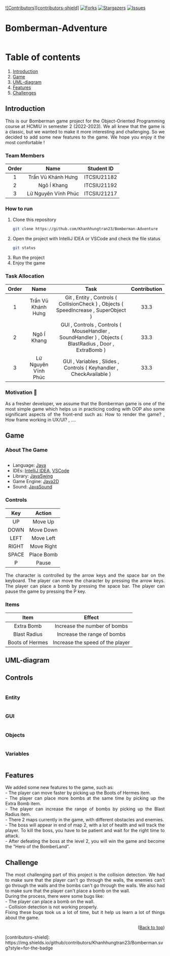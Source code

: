 [![Contributors][contributors-shield]][contributors-url]
[![Forks][forks-shield]][forks-url]
[![Stargazers][stars-shield]][stars-url]
[![Issues][issues-shield]][issues-url]

# Bomberman-Adventure
<!--suppress ALL -->
<div align="center">
<img src="Bomberman-Adventure-master/resources/Screenshots/Menu.png" alt="">
</div>

# Table of contents
1. [Introduction](#Introduction)
2. [Game](#Game)
3. [UML-diagram](#UML-diagram)
4. [Features](#Features)
5. [Challenges](#Challenges)

<!-- <details>
<summary>Table of Contents</summary>
<ol>
    <li>
        <a href="#Introduction">Introduction</a>
        <ul>
            <li><a href="#Team-Members">Team Members</a></li>
            <li><a href="#How-to-Run">How to Run</a></li>
            <li><a href="#Task-Allocation">Task Allocation</a></li>
        </ul>
    </li>
    <li>
        <a href="#Game">Game</a>
        <ul>
            <li><a href="#About-the-Game">About the Game</a></li>
            <li><a href="#Controls">Controls</a></li>
            <li><a href="#Items">Items</a></li>
        </ul>
    </li>
    <li><a href="#UML-diagram">UML-diagram</a></li>
    <li><a href="#Features">Features</a></li>
    <li><a href="#Challenges">Challenges</a></li>
</ol>
</details> -->

<!-- ABOUT THE PROJECT -->

## Introduction
<div style = "text-align: justify">
This is our Bomberman game project for the Object-Oriented Programming course at HCMIU in semester 2 (2022-2023). We all knew that the game is a classic, but we wanted to make it more interesting and challenging. So we decided to add some new features to the game. We hope you enjoy it the most comfortable  !
</div>

### Team Members

| Order |         Name          | Student ID  |
|:-----:|:---------------------:|:-----------:|
|   1   |   Trần Vũ Khánh Hưng  | ITCSIU21182 |
|   2   |   Ngô Í Khang         | ITCSIU21192 |
|   3   |   Lữ Nguyên Vĩnh Phúc | ITCSIU21217 |


### How to run

1. Clone this repository
    ```sh
    git clone https://github.com/Khanhhungtran23/Bomberman-Adventure
    ```
2. Open the project with IntelliJ IDEA or VSCode and check the file status
    ```sh
    git status
    ```
3. Run the project
4. Enjoy the game

### Task Allocation

| Order |         Name          |                                             Task                                                      | Contribution |
|:-----:|:---------------------:|:-----------------------------------------------------------------------------------------------------:|:------------:|
|   1   | Trần Vũ Khánh Hưng    |Git , Entity , Controls ( CollisionCheck ) , Objects ( SpeedIncrease , SuperObject )                   |      33.3    |
|   2   | Ngô Í Khang           |GUI , Controls , Controls ( MouseHandler , SoundHandler ) , Objects ( BlastRadius , Door , ExtraBomb ) |      33.3    |
|   3   | Lữ Nguyên Vĩnh Phúc   |GUI , Variables , Slides , Controls ( Keyhandler , CheckAvailable )                                    |      33.3    |

<!-- Game -->


### Motivation :mechanical_arm:

<div style="text-align:justify">
As a fresher developer, we assume that the Bomberman game is one of the most simple game which helps us in practicing coding with OOP also some significant aspects of the front-end such as: How to render the game? , How frame working in UX/UI? , ….
</div>

## Game <a name="Game"></a>
### About The Game

<div align="center">
<img src="Bomberman-Adventure-master/resources/resources/Screenshots/Map1.png" alt="">
</div>

- Language: [Java](https://www.java.com/en/)
- IDEs: [IntelliJ IDEA](https://www.jetbrains.com/idea/), [VSCode](https://code.visualstudio.com/)
- Library: [JavaSwing](https://docs.oracle.com/javase/tutorial/uiswing/)
- Game Engine: [Java2D](https://docs.oracle.com/javase/7/docs/api/java/awt/Graphics2D.html)
- Sound: [JavaSound](https://docs.oracle.com/javase/7/docs/api/javax/sound/sampled/Clip.html)

### Controls
|  Key  |   Action   |
|:-----:|:----------:|
|  UP   |  Move Up   |
| DOWN  | Move Down  |
| LEFT  | Move Left  |
| RIGHT | Move Right |
| SPACE | Place Bomb |
|   P   |   Pause    |
<div style = "text-align: justify">
The character is controlled by the arrow keys and the space bar on the keyboard. The player can move the character by pressing the arrow
keys. The player can place a bomb by pressing the space bar. The player can pause the game by pressing the P key.
</div>

### Items

|      Item       |              Effect              |
|:---------------:|:--------------------------------:|
|   Extra Bomb    |   Increase the number of bombs   |
|  Blast Radius   |   Increase the range of bombs    |
| Boots of Hermes | Increase the speed of the player |

## UML-diagram <a name="UML-diagram"></a>
## Controls
<div >
<div >
<img src="Bomberman-Adventure-master/resources/Screenshots/Controls_UML.png" alt="">
</div>
    
<h3> Entity </h3>
<div>
<img src="Bomberman-Adventure-master/resources/Screenshots/Entity_UML.png" alt="">
</div>
<h3> GUI </h3>
<div>
<img src="Bomberman-Adventure-master/resources/Screenshots/GUI_UML.png" alt="">
</div>
<h3> Objects </h3>
<div>
<img src="Bomberman-Adventure-master/resources/Screenshots/Objects_UML.png" alt="">
</div>
<h3> Variables </h3>
<div>
<img src="Bomberman-Adventure-master/resources/Screenshots/Constant_UML.png" alt="">
</div>
</div>

## Features <a name="Features"></a>
<div style = "text-align: justify">
      We added some new features to the game, such as: <br/>
- The player can move faster by picking up the Boots of Hermes item. <br/>
- The player can place more bombs at the same time by picking up the Extra Bomb item. <br/>
- The player can increase the range of bombs by picking up the Blast Radius item. <br/>
- There 2 maps currently in the game, with different obstacles and enemies. <br/>
- The boss will appear in end of map 2, with a lot of health and will track the player. To kill the boss, you have to be patient and wait for the right time to attack. <br/>
- After defeating the boss at the level 2, you will win the game and become the "Hero of the BomberLand". <br/>
</div>

## Challenge <a name="Challenge"></a>

<div style = "text-align: justify">
   The most challenging part of this project is the collision detection. We had to make sure that the player can't go through the walls, the enemies can't go through the walls and the bombs can't go through the walls. We also had to make sure that the player can't place a bomb on the wall. <br/>
   During the process, there were some bugs like: <br/>
- The player can place a bomb on the wall. <br/>
- Collision detection is not working properly. <br/>
   Fixing these bugs took us a lot of time, but it help us learn a lot of things about the game. <br/>
</div>


<p align="right">(<a href="#top">Back to top</a>)</p>
[contributors-shield]: https://img.shields.io/github/contributors/Khanhhungtran23/Bomberman.svg?style=for-the-badge

[contributors-url]: https://github.com/Khanhhungtran23/Bomberman-Adventure/graphs/contributors

[forks-shield]: https://img.shields.io/github/forks/Khanhhungtran23/Bomberman.svg?style=for-the-badge

[forks-url]: https://github.com/Khanhhungtran23/Bomberman-Adventure/network/members

[stars-shield]: https://img.shields.io/github/stars/Khanhhungtran23/Bomberman.svg?style=for-the-badge

[stars-url]: https://github.com/Khanhhungtran23/Bomberman-Adventure/stargazers

[issues-shield]: https://img.shields.io/github/issues/Khanhhungtran23/Bomberman.svg?style=for-the-badge

[issues-url]: https://github.com/Khanhhungtran23/Bomberman-Adventure/issues

<!-- MARKDOWN LINKS & IMAGES -->
<!-- https://www.markdownguide.org/basic-syntax/#reference-style-links -->
